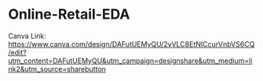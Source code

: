 # Online-Retail-EDA

Canva Link:
https://www.canva.com/design/DAFutUEMyQU/2vVLC8EtNICcurVnbVS6CQ/edit?utm_content=DAFutUEMyQU&utm_campaign=designshare&utm_medium=link2&utm_source=sharebutton
